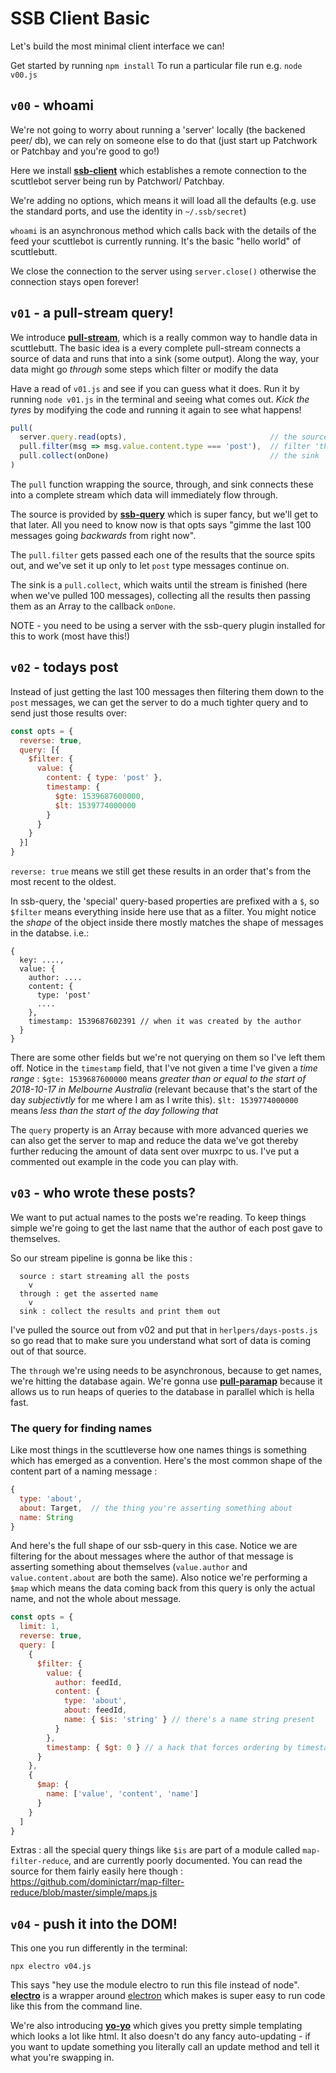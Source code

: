 # SSB Client Basic

Let's build the most minimal client interface we can!

Get started by running `npm install`
To run a particular file run e.g. `node v00.js`

## `v00` - whoami

We're not going to worry about running a 'server' locally (the backened peer/ db), we can rely on someone else to do that (just start up Patchwork or Patchbay and you're good to go!) 

Here we install [**ssb-client**](https://github.com/ssbc/ssb-client) which establishes a remote connection to the scuttlebot server being run by Patchworl/ Patchbay.

We're adding no options, which means it will load all the defaults (e.g. use the standard ports, and use the identity in `~/.ssb/secret`)

`whoami` is an asynchronous method which calls back with the details of the feed your scuttlebot is currently running. It's the basic "hello world" of scuttlebutt.

We close the connection to the server using `server.close()` otherwise the connection stays open forever!


## `v01` - a pull-stream query!

We introduce [**pull-stream**](https://github.com/pull-stream/pull-stream), which is a really common way to handle data in scuttlebutt.
The basic idea is a every complete pull-stream connects a source of data and runs that into a sink (some output).
Along the way, your data might go _through_ some steps which filter or modify the data

Have a read of `v01.js` and see if you can guess what it does.
Run it by running `node v01.js` in the terminal and seeing what comes out.
_Kick the tyres_ by modifying the code and running it again to see what happens!

```js
pull(
  server.query.read(opts),                                // the source
  pull.filter(msg => msg.value.content.type === 'post'),  // filter 'through'
  pull.collect(onDone)                                    // the sink
)
```

The `pull` function wrapping the source, through, and sink connects these into a complete stream which data will immediately flow through.

The source is provided by [**ssb-query**](https://github.com/dominictarr/ssb-query) which is super fancy, but we'll get to that later. All you need to know now is that opts says "gimme the last 100 messages going _backwards_ from right now".

The `pull.filter` gets passed each one of the results that the source spits out, and we've set it up only to let `post` type messages continue on.

The sink is a `pull.collect`, which waits until the stream is finished (here when we've pulled 100 messages), collecting all the results then passing them as an Array to the callback `onDone`.


NOTE - you need to be using a server with the ssb-query plugin installed for this to work (most have this!)


##  `v02` - todays post

Instead of just getting the last 100 messages then filtering them down to the `post` messages, we can get the server to do a much tighter query and to send just those results over:

```js
const opts = {
  reverse: true,
  query: [{
    $filter: {
      value: {
        content: { type: 'post' },
        timestamp: {
          $gte: 1539687600000,
          $lt: 1539774000000
        }
      }
    }
  }]
}
```

`reverse: true` means we still get these results in an order that's from the most recent to the oldest.

In ssb-query, the 'special' query-based properties are prefixed with a `$`, so `$filter` means everything inside here use that as a filter. You might notice the _shape_ of the object inside there mostly matches the shape of messages in the databse. i.e.:

```
{ 
  key: ....,
  value: {
    author: ....
    content: {
      type: 'post'
      ....
    },
    timestamp: 1539687602391 // when it was created by the author
  }
}
```
There are some other fields but we're not querying on them so I've left them off.
Notice in the `timestamp` field, that I've not given a time I've given a _time range_ : `$gte: 1539687600000` means _greater than or equal to the start of 2018-10-17 in Melbourne Australia_ (relevant because that's the start of the day _subjectivtly_ for me where I am as I write this). `$lt: 1539774000000` means _less than the start of the day following that_

The `query` property is an Array because with more advanced queries we can also get the server to map and reduce the data we've got thereby further reducing the amount of data sent over muxrpc to us. I've put a commented out example in the code you can play with.


## `v03` - who wrote these posts?

We want to put actual names to the posts we're reading. To keep things simple we're going to get the last name that the author of each post gave to themselves.

So our stream pipeline is gonna be like this :
```
  source : start streaming all the posts
    v
  through : get the asserted name
    v
  sink : collect the results and print them out
```

I've pulled the source out from v02 and put that in `herlpers/days-posts.js` so go read that to make sure you understand what sort of data is coming out of that source.

The `through` we're using needs to be asynchronous, because to get names, we're hitting the database again. We're gonna use [**pull-paramap**](https://github.com/pull-stream/pull-paramap) because it allows us to run heaps of queries to the database in parallel which is hella fast.

### The query for finding names

Like most things in the scuttleverse how one names things is something which has emerged as a convention. Here's the most common shape of the content part of a naming message : 

```js
{
  type: 'about',
  about: Target,  // the thing you're asserting something about
  name: String
}
```

And here's the full shape of our ssb-query in this case. Notice we are filtering for the about messages where the author of that message is asserting something about themselves (`value.author` and `value.content.about` are both the same).
Also notice we're performing a `$map` which means the data coming back from this query is only the actual name, and not the whole about message.

```js
const opts = {
  limit: 1,
  reverse: true,
  query: [
    {
      $filter: {
        value: {
          author: feedId,
          content: {
            type: 'about',
            about: feedId,
            name: { $is: 'string' } // there's a name string present
          }
        },
        timestamp: { $gt: 0 } // a hack that forces ordering by timestamp
      }
    },
    {
      $map: {
        name: ['value', 'content', 'name']
      }
    }
  ]
}
```

Extras : all the special query things like `$is` are part of a module called `map-filter-reduce`, and are currently poorly documented. You can read the source for them fairly easily here though : https://github.com/dominictarr/map-filter-reduce/blob/master/simple/maps.js


## `v04` - push it into the DOM!

This one you run differently in the terminal: 
```
npx electro v04.js
```

This says "hey use the module electro to run this file instead of node". [**electro**](https://github.com/dominictarr/electro) is a wrapper around [electron](https://electronjs.org/) which makes is super easy to run code like this from the command line.

We're also introducing [**yo-yo**](https://www.npmjs.com/package/yo-yo) which gives you pretty simple templating which looks a lot like html.
It also doesn't do any fancy auto-updating - if you want to update something you literally call an update method and tell it what you're swapping in.

